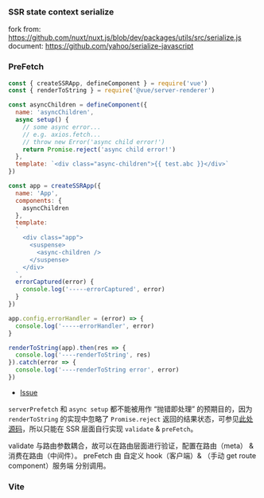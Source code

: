 
### SSR state context serialize

fork from: https://github.com/nuxt/nuxt.js/blob/dev/packages/utils/src/serialize.js
document: https://github.com/yahoo/serialize-javascript


### PreFetch

```js
const { createSSRApp, defineComponent } = require('vue')
const { renderToString } = require('@vue/server-renderer')

const asyncChildren = defineComponent({
  name: 'asyncChildren',
  async setup() {
    // some async error...
    // e.g. axios.fetch...
    // throw new Error('async child error!')
    return Promise.reject('async child error!')
  },
  template: `<div class="async-children">{{ test.abc }}</div>`
})

const app = createSSRApp({
  name: 'App',
  components: {
    asyncChildren
  },
  template:
  `
    <div class="app">
      <suspense>
        <async-children />
      </suspense>
    </div>
  `,
  errorCaptured(error) {
    console.log('-----errorCaptured', error)
  }
})

app.config.errorHandler = (error) => {
  console.log('-----errorHandler', error)
}

renderToString(app).then(res => {
  console.log('----renderToString', res)
}).catch(error => {
  console.log('----renderToString error', error)
})

```

- [Issue](https://github.com/vuejs/vue-next/issues/2736)

`serverPrefetch` 和 `async setup` 都不能被用作 “抛错即处理” 的预期目的，因为 `renderToString` 的实现中忽略了 `Promise.reject` 返回的结果状态，可参见[此处源码](https://github.com/vuejs/vue-next/blob/master/packages/server-renderer/src/render.ts#L96)，所以只能在 SSR 层面自行实现 `validate` & `preFetch`。

validate 与路由参数耦合，故可以在路由层面进行验证，配置在路由（meta） & 消费在路由（中间件）。
preFetch 由 自定义 hook（客户端）& （手动 get route component）服务端 分别调用。

### Vite
